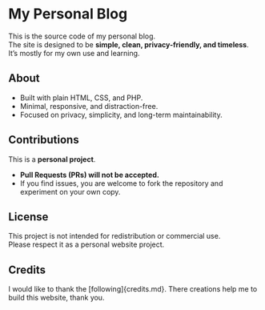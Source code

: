 # My Personal Blog

This is the source code of my personal blog.  
The site is designed to be **simple, clean, privacy-friendly, and timeless**.  
It’s mostly for my own use and learning.

## About
- Built with plain HTML, CSS, and PHP.
- Minimal, responsive, and distraction-free.
- Focused on privacy, simplicity, and long-term maintainability.

## Contributions
This is a **personal project**.  
- **Pull Requests (PRs) will not be accepted.**  
- If you find issues, you are welcome to fork the repository and experiment on your own copy.  

## License
This project is not intended for redistribution or commercial use.  
Please respect it as a personal website project.
## Credits
I would like to thank the [following]{credits.md}. There creations help me to build this website, thank you.
